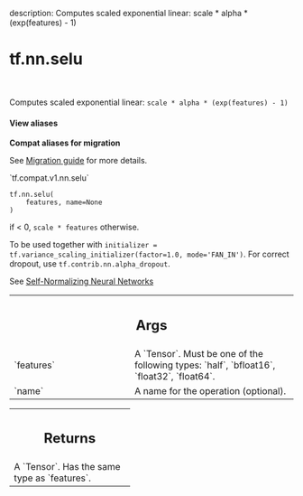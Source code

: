description: Computes scaled exponential linear: scale * alpha * (exp(features) - 1)

<div itemscope itemtype="http://developers.google.com/ReferenceObject">
<meta itemprop="name" content="tf.nn.selu" />
<meta itemprop="path" content="Stable" />
</div>

# tf.nn.selu

<!-- Insert buttons and diff -->

<table class="tfo-notebook-buttons tfo-api nocontent" align="left">

</table>



Computes scaled exponential linear: `scale * alpha * (exp(features) - 1)`

<section class="expandable">
  <h4 class="showalways">View aliases</h4>
  <p>
<b>Compat aliases for migration</b>
<p>See
<a href="https://www.tensorflow.org/guide/migrate">Migration guide</a> for
more details.</p>
<p>`tf.compat.v1.nn.selu`</p>
</p>
</section>

<pre class="devsite-click-to-copy prettyprint lang-py tfo-signature-link">
<code>tf.nn.selu(
    features, name=None
)
</code></pre>



<!-- Placeholder for "Used in" -->

if < 0, `scale * features` otherwise.

To be used together with
`initializer = tf.variance_scaling_initializer(factor=1.0, mode='FAN_IN')`.
For correct dropout, use `tf.contrib.nn.alpha_dropout`.

See [Self-Normalizing Neural Networks](https://arxiv.org/abs/1706.02515)

<!-- Tabular view -->
 <table class="responsive fixed orange">
<colgroup><col width="214px"><col></colgroup>
<tr><th colspan="2"><h2 class="add-link">Args</h2></th></tr>

<tr>
<td>
`features`
</td>
<td>
A `Tensor`. Must be one of the following types: `half`, `bfloat16`, `float32`, `float64`.
</td>
</tr><tr>
<td>
`name`
</td>
<td>
A name for the operation (optional).
</td>
</tr>
</table>



<!-- Tabular view -->
 <table class="responsive fixed orange">
<colgroup><col width="214px"><col></colgroup>
<tr><th colspan="2"><h2 class="add-link">Returns</h2></th></tr>
<tr class="alt">
<td colspan="2">
A `Tensor`. Has the same type as `features`.
</td>
</tr>

</table>

